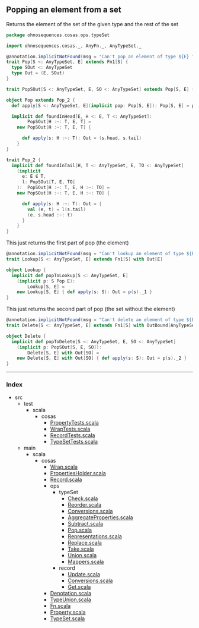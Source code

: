 
## Popping an element from a set

Returns the element of the set of the given type and the rest of the set


```scala
package ohnosequences.cosas.ops.typeSet

import ohnosequences.cosas._, AnyFn._, AnyTypeSet._

@annotation.implicitNotFound(msg = "Can't pop an element of type ${E} from the set ${S}")
trait Pop[S <: AnyTypeSet, E] extends Fn1[S] {
  type SOut <: AnyTypeSet
  type Out = (E, SOut)
}

trait PopSOut[S <: AnyTypeSet, E, SO <: AnyTypeSet] extends Pop[S, E] { type SOut = SO }

object Pop extends Pop_2 {
  def apply[S <: AnyTypeSet, E](implicit pop: Pop[S, E]): Pop[S, E] = pop

  implicit def foundInHead[E, H <: E, T <: AnyTypeSet]: 
        PopSOut[H :~: T, E, T] =
    new PopSOut[H :~: T, E, T] { 

      def apply(s: H :~: T): Out = (s.head, s.tail)
    }
}

trait Pop_2 {
  implicit def foundInTail[H, T <: AnyTypeSet, E, TO <: AnyTypeSet]
    (implicit 
      e: E ∈ T, 
      l: PopSOut[T, E, TO]
    ):  PopSOut[H :~: T, E, H :~: TO] =
    new PopSOut[H :~: T, E, H :~: TO] { 

      def apply(s: H :~: T): Out = {
        val (e, t) = l(s.tail)
        (e, s.head :~: t)
      }
    }
}
```

This just returns the first part of pop (the element)

```scala
@annotation.implicitNotFound(msg = "Can't lookup an element of type ${E} from the set ${S}")
trait Lookup[S <: AnyTypeSet, E] extends Fn1[S] with Out[E]

object Lookup {
  implicit def popToLookup[S <: AnyTypeSet, E]
    (implicit p: S Pop E): 
        Lookup[S, E] = 
    new Lookup[S, E] { def apply(s: S): Out = p(s)._1 }
}
```

This just returns the second part of pop (the set without the element)

```scala
@annotation.implicitNotFound(msg = "Can't delete an element of type ${E} from the set ${S}")
trait Delete[S <: AnyTypeSet, E] extends Fn1[S] with OutBound[AnyTypeSet]

object Delete {
  implicit def popToDelete[S <: AnyTypeSet, E, SO <: AnyTypeSet]
    (implicit p: PopSOut[S, E, SO]): 
        Delete[S, E] with Out[SO] = 
    new Delete[S, E] with Out[SO] { def apply(s: S): Out = p(s)._2 }
}

```


------

### Index

+ src
  + test
    + scala
      + cosas
        + [PropertyTests.scala][test/scala/cosas/PropertyTests.scala]
        + [WrapTests.scala][test/scala/cosas/WrapTests.scala]
        + [RecordTests.scala][test/scala/cosas/RecordTests.scala]
        + [TypeSetTests.scala][test/scala/cosas/TypeSetTests.scala]
  + main
    + scala
      + cosas
        + [Wrap.scala][main/scala/cosas/Wrap.scala]
        + [PropertiesHolder.scala][main/scala/cosas/PropertiesHolder.scala]
        + [Record.scala][main/scala/cosas/Record.scala]
        + ops
          + typeSet
            + [Check.scala][main/scala/cosas/ops/typeSet/Check.scala]
            + [Reorder.scala][main/scala/cosas/ops/typeSet/Reorder.scala]
            + [Conversions.scala][main/scala/cosas/ops/typeSet/Conversions.scala]
            + [AggregateProperties.scala][main/scala/cosas/ops/typeSet/AggregateProperties.scala]
            + [Subtract.scala][main/scala/cosas/ops/typeSet/Subtract.scala]
            + [Pop.scala][main/scala/cosas/ops/typeSet/Pop.scala]
            + [Representations.scala][main/scala/cosas/ops/typeSet/Representations.scala]
            + [Replace.scala][main/scala/cosas/ops/typeSet/Replace.scala]
            + [Take.scala][main/scala/cosas/ops/typeSet/Take.scala]
            + [Union.scala][main/scala/cosas/ops/typeSet/Union.scala]
            + [Mappers.scala][main/scala/cosas/ops/typeSet/Mappers.scala]
          + record
            + [Update.scala][main/scala/cosas/ops/record/Update.scala]
            + [Conversions.scala][main/scala/cosas/ops/record/Conversions.scala]
            + [Get.scala][main/scala/cosas/ops/record/Get.scala]
        + [Denotation.scala][main/scala/cosas/Denotation.scala]
        + [TypeUnion.scala][main/scala/cosas/TypeUnion.scala]
        + [Fn.scala][main/scala/cosas/Fn.scala]
        + [Property.scala][main/scala/cosas/Property.scala]
        + [TypeSet.scala][main/scala/cosas/TypeSet.scala]

[test/scala/cosas/PropertyTests.scala]: ../../../../../test/scala/cosas/PropertyTests.scala.md
[test/scala/cosas/WrapTests.scala]: ../../../../../test/scala/cosas/WrapTests.scala.md
[test/scala/cosas/RecordTests.scala]: ../../../../../test/scala/cosas/RecordTests.scala.md
[test/scala/cosas/TypeSetTests.scala]: ../../../../../test/scala/cosas/TypeSetTests.scala.md
[main/scala/cosas/Wrap.scala]: ../../Wrap.scala.md
[main/scala/cosas/PropertiesHolder.scala]: ../../PropertiesHolder.scala.md
[main/scala/cosas/Record.scala]: ../../Record.scala.md
[main/scala/cosas/ops/typeSet/Check.scala]: Check.scala.md
[main/scala/cosas/ops/typeSet/Reorder.scala]: Reorder.scala.md
[main/scala/cosas/ops/typeSet/Conversions.scala]: Conversions.scala.md
[main/scala/cosas/ops/typeSet/AggregateProperties.scala]: AggregateProperties.scala.md
[main/scala/cosas/ops/typeSet/Subtract.scala]: Subtract.scala.md
[main/scala/cosas/ops/typeSet/Pop.scala]: Pop.scala.md
[main/scala/cosas/ops/typeSet/Representations.scala]: Representations.scala.md
[main/scala/cosas/ops/typeSet/Replace.scala]: Replace.scala.md
[main/scala/cosas/ops/typeSet/Take.scala]: Take.scala.md
[main/scala/cosas/ops/typeSet/Union.scala]: Union.scala.md
[main/scala/cosas/ops/typeSet/Mappers.scala]: Mappers.scala.md
[main/scala/cosas/ops/record/Update.scala]: ../record/Update.scala.md
[main/scala/cosas/ops/record/Conversions.scala]: ../record/Conversions.scala.md
[main/scala/cosas/ops/record/Get.scala]: ../record/Get.scala.md
[main/scala/cosas/Denotation.scala]: ../../Denotation.scala.md
[main/scala/cosas/TypeUnion.scala]: ../../TypeUnion.scala.md
[main/scala/cosas/Fn.scala]: ../../Fn.scala.md
[main/scala/cosas/Property.scala]: ../../Property.scala.md
[main/scala/cosas/TypeSet.scala]: ../../TypeSet.scala.md